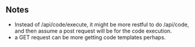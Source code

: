 ## Notes

- Instead of /api/code/execute, it might be more restful to do /api/code, and then assume
  a post request will be for the code execution.
- a GET request can be more getting code templates perhaps.
